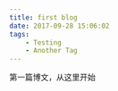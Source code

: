 ```yaml
---
title: first blog
date: 2017-09-28 15:06:02
tags:
    - Testing
    - Another Tag
---
```

第一篇博文，从这里开始